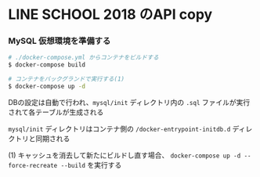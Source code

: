 # LINE SCHOOL 2018 のAPI copy

### MySQL 仮想環境を準備する

```bash
# ./docker-compose.yml からコンテナをビルドする
$ docker-compose build

# コンテナをバックグランドで実行する(1)
$ docker-compose up -d
```

DBの設定は自動で行われ、``mysql/init`` ディレクトリ内の ``.sql`` ファイルが実行されて各テーブルが生成される

``mysql/init`` ディレクトリはコンテナ側の ``/docker-entrypoint-initdb.d`` ディレクトリと同期される

(1) キャッシュを消去して新たにビルドし直す場合、 ``docker-compose up -d --force-recreate --build`` を実行する
